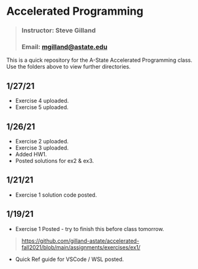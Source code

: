 # Accelerated Programming
> ### Instructor: Steve Gilland
> ### Email: mgilland@astate.edu

  
This is a quick repository for the A-State Accelerated Programming class. Use the folders above to view further directories.

## 1/27/21
* Exercise 4 uploaded.
* Exercise 5 uploaded.

## 1/26/21
* Exercise 2 uploaded.
* Exercise 3 uploaded.
* Added HW1.
* Posted solutions for ex2 & ex3.

## 1/21/21
* Exercise 1 solution code posted.

## 1/19/21
* Exercise 1 Posted - try to finish this before class tomorrow.
> https://github.com/gilland-astate/accelerated-fall2021/blob/main/assignments/exercises/ex1/
* Quick Ref guide for VSCode / WSL posted.